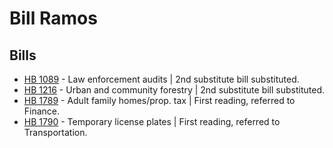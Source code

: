 # Bill Ramos
## Bills
* [HB 1089](/bill/2021-22/hb/1089/) - Law enforcement audits | 2nd substitute bill substituted.
* [HB 1216](/bill/2021-22/hb/1216/) - Urban and community forestry | 2nd substitute bill substituted.
* [HB 1789](/bill/2021-22/hb/1789/) - Adult family homes/prop. tax | First reading, referred to Finance.
* [HB 1790](/bill/2021-22/hb/1790/) - Temporary license plates | First reading, referred to Transportation.
